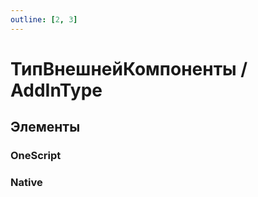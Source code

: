 ```yaml
---
outline: [2, 3]
---
```


# ТипВнешнейКомпоненты / AddInType


## Элементы


### OneScript


### Native

